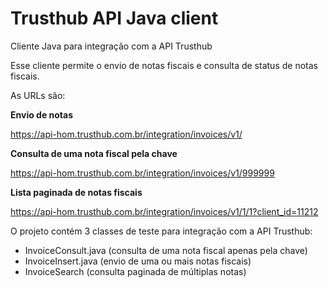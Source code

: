 # Trusthub API Java client

Cliente Java para integração com a API Trusthub

Esse cliente permite o envio de notas fiscais e consulta de status de notas fiscais.

As URLs são:

**Envio de notas**

https://api-hom.trusthub.com.br/integration/invoices/v1/ 

**Consulta de uma nota fiscal pela chave**

https://api-hom.trusthub.com.br/integration/invoices/v1/999999

**Lista paginada de notas fiscais**

https://api-hom.trusthub.com.br/integration/invoices/v1/1/1?client_id=11212 



O projeto contém 3 classes de teste para integração com a API Trusthub:

- InvoiceConsult.java (consulta de uma nota fiscal apenas pela chave)
- InvoiceInsert.java (envio de uma ou mais notas fiscais)
- InvoiceSearch (consulta paginada de múltiplas notas)
